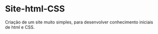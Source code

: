 # Site-html-CSS
Criação de um site muito simples, para desenvolver conhecimento iniciais de html e CSS.
